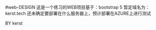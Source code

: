 #web-DESIGN
这是一个练习的WEB项目基于：bootstrap 5
暂定域名为：kerst.tech
还未确定要部署在什么服务器上，预计部署在AZURE上进行测试





BY kerst 

